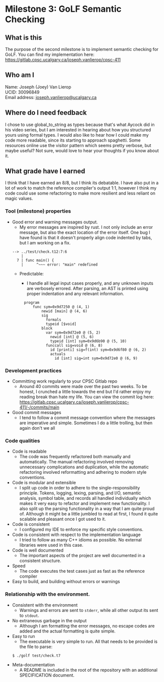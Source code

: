 # Milestone 3: GoLF Semantic Checking

## What is this

The purpose of the second milestone is to implement semantic checking for GoLF. You can find my
implementation here: https://gitlab.cpsc.ucalgary.ca/joseph.vanlierop/cpsc-411

## Who am I

Name: Joseph (Joey) Van Lierop  
UCID: 30096849  
Email address: joseph.vanlierop@ucalgary.ca

## Where do I need feedback

I chose to use global_to_string as types because that's what Aycock did in his video series, but I am interested in hearing about
how you structured yours using formal types. I would also like to hear how I could make my code more readable, since its
starting to approach spaghetti. Some resources online use the visitor pattern which seems pretty verbose, but maybe
useful? Not sure, would love to hear your thoughts if you know about it.

## What grade have I earned

I think that I have earned an 8/8, but I think its debatable. I have also put in a lot of work to match the reference
compiler's output 1:1, however I think my code could use some refactoring to make more resilient and less reliant on
magic values.

### Tool (milestone) properties

- Good error and warning messages output.
    - My error messages are inspired by rust. I not only include an error message, but also the exact location of the
      error itself. One bug I have found is that it doesn't properly align code indented by tabs, but I am working on a
      fix.
  ```shell
  --> ../test/check.t12:7:6
      |
    7 | func main() {
      |      ^~~~ error: "main" redefined
  ```
    - Predictable:
        - I handle all legal input cases properly, and any unknown inputs are verbosely errored. After parsing, an AST
          is
          printed using proper indentation and any relevant information.

      ```shell
        program
            func sym=0x9d7250 @ (4, 1)
                newid [main] @ (4, 6)
                sig
                  formals
                  typeid [$void]
                block
                  var sym=0x9d72e0 @ (5, 2)
                    newid [int] @ (5, 6)
                    typeid [int] sym=0x9d6b90 @ (5, 10)
                  funccall sig=void @ (6, 8)
                    id [printi] sig=f(int) sym=0x9d6f80 @ (6, 2)
                    actuals
                      id [int] sig=int sym=0x9d72e0 @ (6, 9)
      ```

### Development practices

- Committing work regularly to your CPSC Gitlab repo
    - Around 40 commits were made over the past two weeks. To be honest, I crunched a little towards the end but I'd
      rather enjoy my reading break than hate my life. You can view the commit log
      here: https://gitlab.cpsc.ucalgary.ca/joseph.vanlierop/cpsc-411/-/commits/main
- Good commit messages
    - I tend to follow a commit message convention where the messages are imperative and simple. Sometimes I do a little
      trolling, but then again don't we all

### Code qualities

- Code is readable
    - The code was frequently refactored both manually and automatically. The manual refactoring involved removing
      unnecessary complications and duplication, while the automatic refactoring involved reformatting and adhering to
      modern style conventions.
- Code is modular and extensible
    - I split up code in order to adhere to the single-responsibility principle. Tokens, logging, lexing, parsing, and
      I/O, semantic analysis, symbol table, and records
      all handled individually which makes it very easy to refactor and implement new functionality. I also split up the
      parsing functionality in a way that I am quite proud of. Although it might be a little jumbled to read at first, I
      found it quite scalable and pleasant once I got used to it.
- Code is consistent
    - I configured my IDE to enforce my specific style conventions.
- Code is consistent with respect to the implementation language
    - I tried to follow as many C++ idioms as possible. No external libraries were used in this case.
- Code is well documented
    - The important aspects of the project are well documented in a consistent structure.
- Speed
    - The code executes the test cases just as fast as the reference compiler
- Easy to build, and building without errors or warnings

### Relationship with the environment.

- Consistent with the environment
    - Warnings and errors are sent to `stderr`, while all other output its sent to `stdout`.
- No extraneous garbage in the output
    - Although I am formatting the error messages, no escape codes are added and the actual formatting is quite simple.
- Easy to run
    - The executable is very simple to run. All that needs to be provided is the file to parse:
  ```
  $ ./golf test/check.t7
  ```
- Meta-documentation
    - A README is included in the root of the repository with an additional SPECIFICATION document.

